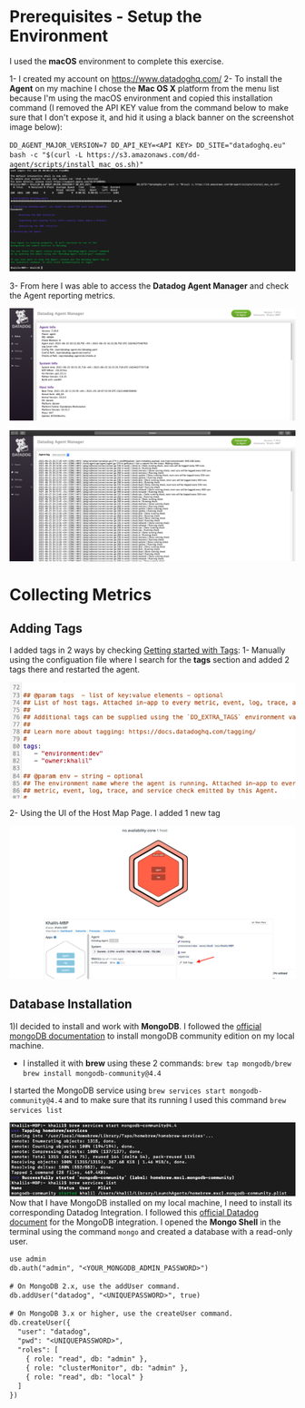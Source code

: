 # Prerequisites - Setup the Environment

I used the **macOS** environment to complete this exercise.

1- I created my account on https://www.datadoghq.com/
2- To install the **Agent** on my machine I chose the **Mac OS X** platform from the menu list because I'm using the macOS environment and copied this installation command (I removed the API KEY value from the command below to make sure that I don't expose it, and hid it using a black banner on the screenshot image below): 


`DD_AGENT_MAJOR_VERSION=7 DD_API_KEY=<API KEY> DD_SITE="datadoghq.eu" bash -c "$(curl -L https://s3.amazonaws.com/dd-agent/scripts/install_mac_os.sh)"` 
![Agent Installation](/images/img1.png)

3- From here I was able to access the **Datadog Agent Manager** and check the Agent reporting metrics.

![Agent Status](/images/img2.png)

![Agent Logs](/images/img3.png)

# Collecting Metrics
## Adding Tags
I added tags in 2 ways by checking [Getting started with Tags](https://docs.datadoghq.com/getting_started/tagging/):
1- Manually using the configuation file where I search for the **tags** section and added 2 tags there and restarted the agent.

![Tags1](/images/img4.png)


2- Using the UI of the Host Map Page. I added 1 new tag

![Tags1](/images/img5.png)

## Database Installation
1)I decided to install and work with **MongoDB**.
 I followed the [official mongoDB documentation](https://docs.mongodb.com/manual/tutorial/install-mongodb-on-os-x/) to install mongoDB community edition on my     local machine. <br>
 - I installed it with **brew** using these 2 commands:
  `brew tap mongodb/brew` <br>
  `brew install mongodb-community@4.4` <br>
  
  I started the MongoDB service using `brew services start mongodb-community@4.4` and to make sure that its running I used this command `brew services list`<br>
  
  ![MongoDB Started](/images/img6.png)
Now that I have MongoDB installed on my local machine, I need to install its corresponding Datadog Integration. I followed this [official Datadog document](https://docs.datadoghq.com/integrations/mongo/?tab=standalone) for the MongoDB integration.
I opened the **Mongo Shell** in the terminal using the command `mongo` and created a database with a read-only user.

```
use admin
db.auth("admin", "<YOUR_MONGODB_ADMIN_PASSWORD>")

# On MongoDB 2.x, use the addUser command.
db.addUser("datadog", "<UNIQUEPASSWORD>", true)

# On MongoDB 3.x or higher, use the createUser command.
db.createUser({
  "user": "datadog",
  "pwd": "<UNIQUEPASSWORD>",
  "roles": [
    { role: "read", db: "admin" },
    { role: "clusterMonitor", db: "admin" },
    { role: "read", db: "local" }
  ]
})
```




